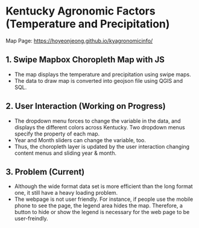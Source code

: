 # Kentucky Agronomic Factors (Temperature and Precipitation)
Map Page: https://hoyeonjeong.github.io/kyagronomicinfo/

## 1. Swipe Mapbox Choropleth Map with JS
- The map displays the temperature and precipitation using swipe maps.
- The data to draw map is converted into geojson file using QGIS and SQL.

## 2. User Interaction (Working on Progress)
- The dropdown menu forces to change the variable in the data, and displays the different colors across Kentucky. Two dropdown menus specify the property of each map.
- Year and Month sliders can change the variable, too.
- Thus, the choropleth layer is updated by the user interaction changing content menus and sliding year & month.

## 3. Problem (Current)
- Although the wide format data set is more efficient than the long format one, it still have a heavy loading problem.
- The webpage is not user friendly. For instance, if people use the mobile phone to see the page, the legend area hides the map. Therefore, a button to hide or show the legend is necessary for the web page to be user-freindly.
